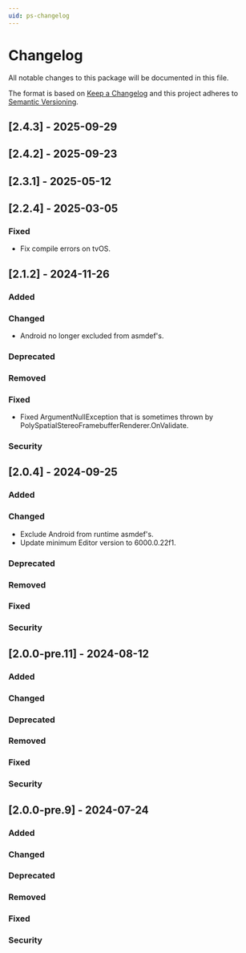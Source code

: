 ```yaml
---
uid: ps-changelog
---
```

# Changelog
All notable changes to this package will be documented in this file.

The format is based on [Keep a Changelog](http://keepachangelog.com/en/1.0.0/)
and this project adheres to [Semantic Versioning](http://semver.org/spec/v2.0.0.html).

## [2.4.3] - 2025-09-29

## [2.4.2] - 2025-09-23

## [2.3.1] - 2025-05-12

## [2.2.4] - 2025-03-05

### Fixed
- Fix compile errors on tvOS.

## [2.1.2] - 2024-11-26

### Added

### Changed
- Android no longer excluded from asmdef's.

### Deprecated

### Removed

### Fixed
- Fixed ArgumentNullException that is sometimes thrown by PolySpatialStereoFramebufferRenderer.OnValidate.

### Security

## [2.0.4] - 2024-09-25

### Added

### Changed
- Exclude Android from runtime asmdef's.
- Update minimum Editor version to 6000.0.22f1.

### Deprecated

### Removed

### Fixed

### Security

## [2.0.0-pre.11] - 2024-08-12

### Added

### Changed

### Deprecated

### Removed

### Fixed

### Security

## [2.0.0-pre.9] - 2024-07-24

### Added

### Changed

### Deprecated

### Removed

### Fixed

### Security
